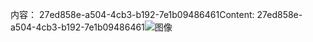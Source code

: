 <span data-ttu-id="2e503-101">内容： 27ed858e-a504-4cb3-b192-7e1b09486461</span><span class="sxs-lookup"><span data-stu-id="2e503-101">Content: 27ed858e-a504-4cb3-b192-7e1b09486461</span></span>![图像](5c70b265-9c5a-4b68-8b2c-d4e62e424eb9.png)

